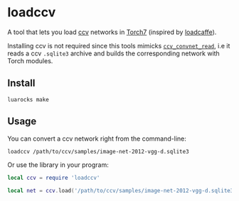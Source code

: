 # loadccv

A tool that lets you load [ccv](http://libccv.org/) networks in [Torch7](http://torch.ch/)
(inspired by [loadcaffe](https://github.com/szagoruyko/loadcaffe)).

Installing ccv is not required since this tools mimicks
[`ccv_convnet_read`](http://libccv.org/lib/ccv-convnet/#ccvconvnetread), i.e it
reads a ccv `.sqlite3` archive and builds the corresponding network with Torch
modules.

## Install

    luarocks make

## Usage

You can convert a ccv network right from the command-line:

```bash
loadccv /path/to/ccv/samples/image-net-2012-vgg-d.sqlite3
```

Or use the library in your program:

```Lua
local ccv = require 'loadccv'

local net = ccv.load('/path/to/ccv/samples/image-net-2012-vgg-d.sqlite3')
```
